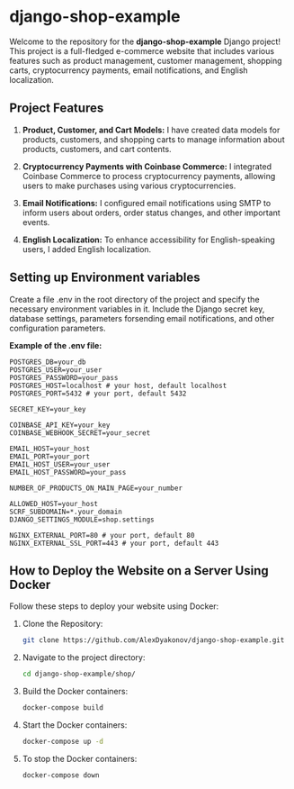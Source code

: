 # django-shop-example

Welcome to the repository for the **django-shop-example** Django project! This project is a full-fledged e-commerce website that includes various features such as product management, customer management, shopping carts, cryptocurrency payments, email notifications, and English localization.

## Project Features

1. **Product, Customer, and Cart Models:** I have created data models for products, customers, and shopping carts to manage information about products, customers, and cart contents.

2. **Cryptocurrency Payments with Coinbase Commerce:** I integrated Coinbase Commerce to process cryptocurrency payments, allowing users to make purchases using various cryptocurrencies.

3. **Email Notifications:** I configured email notifications using SMTP to inform users about orders, order status changes, and other important events.

4. **English Localization:** To enhance accessibility for English-speaking users, I added English localization.

## Setting up Environment variables

Create a file .env in the root directory of the project and specify the necessary environment variables in it. Include the Django secret key, database settings, parameters forsending email notifications, and other configuration parameters.

**Example of the .env file:**    
    
    POSTGRES_DB=your_db
    POSTGRES_USER=your_user
    POSTGRES_PASSWORD=your_pass
    POSTGRES_HOST=localhost # your host, default localhost
    POSTGRES_PORT=5432 # your port, default 5432

    SECRET_KEY=your_key

    COINBASE_API_KEY=your_key
    COINBASE_WEBHOOK_SECRET=your_secret

    EMAIL_HOST=your_host
    EMAIL_PORT=your_port
    EMAIL_HOST_USER=your_user
    EMAIL_HOST_PASSWORD=your_pass

    NUMBER_OF_PRODUCTS_ON_MAIN_PAGE=your_number

    ALLOWED_HOST=your_host
    SCRF_SUBDOMAIN=*.your_domain
    DJANGO_SETTINGS_MODULE=shop.settings

    NGINX_EXTERNAL_PORT=80 # your port, default 80
    NGINX_EXTERNAL_SSL_PORT=443 # your port, default 443

## How to Deploy the Website on a Server Using Docker

Follow these steps to deploy your website using Docker:

1. Clone the Repository:

   ```bash
   git clone https://github.com/AlexDyakonov/django-shop-example.git
   ```

2. Navigate to the project directory:

   ```bash
   cd django-shop-example/shop/
   ```

3. Build the Docker containers:

   ```bash
   docker-compose build
   ```

4. Start the Docker containers:

   ```bash
   docker-compose up -d
   ```

5. To stop the Docker containers:

   ```bash
   docker-compose down
   ```
